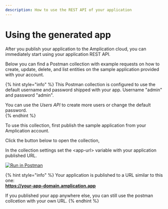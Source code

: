 ```yaml
---
description: How to use the REST API of your application
---
```


# Using the generated app

After you publish your application to the Amplication cloud, you can immediately start using your application REST API. 

Below you can find a Postman collection with example requests on how to create, update, delete, and list entities on the sample application provided with your account.

{% hint style="info" %}
 This Postman collection is configured to use the default username and password shipped with your app. Username "admin" and password "admin".

You can use the _Users_ _API_  to create more users or change the default password.      
{% endhint %}

To use this collection, first publish the sample application from your Amplication account. 

Click the button below to open the collection,

In the collection settings set the  &lt;app-url&gt; variable with your application published URL.

[![Run in Postman](https://run.pstmn.io/button.svg)](https://app.getpostman.com/run-collection/e6dd386df7efe7d31343)

{% hint style="info" %}
 Your application is published to a URL similar to this one:  
**https://your-app-domain.amplication.app**

If you published your app anywhere else, you can still use the postman collcetion with your own URL. 
{% endhint %}




